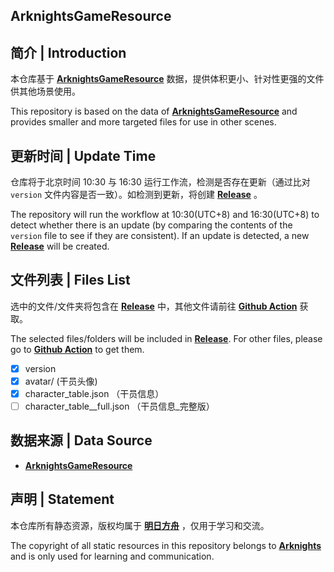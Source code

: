 ## ArknightsGameResource

## 简介 | Introduction
本仓库基于 **[ArknightsGameResource](https://github.com/yuanyan3060/ArknightsGameResource)** 数据，提供体积更小、针对性更强的文件供其他场景使用。

This repository is based on the data of **[ArknightsGameResource](https://github.com/yuanyan3060/ArknightsGameResource)** and provides smaller and more targeted files for use in other scenes.

## 更新时间 | Update Time
仓库将于北京时间 10:30 与 16:30 运行工作流，检测是否存在更新（通过比对 `version` 文件内容是否一致）。如检测到更新，将创建 **[Release](https://github.com/weinibuliu/ArknightsGameData/releases)** 。

The repository will run the workflow at 10:30(UTC+8) and 16:30(UTC+8) to detect whether there is an update (by comparing the contents of the `version` file to see if they are consistent). If an update is detected, a new **[Release](https://github.com/weinibuliu/ArknightsGameData/releases)** will be created.


## 文件列表 | Files List
选中的文件/文件夹将包含在 **[Release](https://github.com/weinibuliu/ArknightsGameData/releases)** 中，其他文件请前往 **[Github Action](https://github.com/weinibuliu/ArknightsGameData/actions)** 获取。

The selected files/folders will be included in **[Release](https://github.com/weinibuliu/ArknightsGameData/releases)**. For other files, please go to **[Github Action](https://github.com/weinibuliu/ArknightsGameData/actions)** to get them.

- [x] version
- [x] avatar/ (干员头像)
- [x] character_table.json （干员信息）
- [ ] character_table__full.json （干员信息_完整版）

## 数据来源 | Data Source
- **[ArknightsGameResource](https://github.com/yuanyan3060/ArknightsGameResource)**

## 声明 | Statement
本仓库所有静态资源，版权均属于 **[明日方舟](https://ak.hypergryph.com)** ，仅用于学习和交流。

The copyright of all static resources in this repository belongs to **[Arknights](https://ak.hypergryph.com)** and is only used for learning and communication.